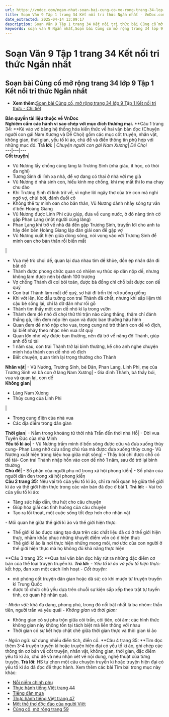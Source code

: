 ```yaml
---
url: https://vndoc.com/ngan-nhat-soan-bai-cung-co-mo-rong-trang-34-lop-9-tap-1-ket-noi-tri-thuc-320102
title: Soạn Văn 9 Tập 1 trang 34 Kết nối tri thức Ngắn nhất - VnDoc.com
date_extracted: 2025-04-14 13:09:17
description: Soạn Văn 9 Tập 1 trang 34 Kết nối tri thức bài Củng cố mở rộng - Ngắn nhất gồm phần trả lời chi tiết, đầy đủ, bám sát các câu hỏi, yêu cầu trong SGK (chỉ có trên VnDoc). Mời các bạn tham khảo.
keywords: soạn văn 9 Ngắn nhất,Soạn bài Củng cố mở rộng trang 34 lớp 9 Tập 1 Kết nối tri thức Ngắn nhất,Soạn bài Củng cố mở rộng lớp 9 trang 34 Tập 1 Ngắn nhất,soạn văn 9 Tập 1 trang 34 Kết nối tri thức Ngắn nhất,Củng cố mở rộng trang 34 lớp 9 Tập 1 Kết nối tri thức,Củng cố mở rộng lớp 9 trang 34 Tập 1 Kết nối tri thức,văn 9,ngữ văn 9,soạn văn 9 kết nối tri thức Ngắn nhất,soạn văn 9 tập 1,giải văn 9,soạn ngữ văn 9,giải ngữ văn 9,giải sgk ngữ văn 9
---
```


# Soạn Văn 9 Tập 1 trang 34 Kết nối tri thức Ngắn nhất
## **Soạn bài Củng cố mở rộng trang 34 lớp 9 Tập 1 Kết nối tri thức Ngắn nhất**
  * **Xem thêm:**[Soạn bài Củng cố, mở rộng trang 34 lớp 9 Tập 1 Kết nối tri thức - Chi tiết](<https://vndoc.com/soan-bai-cung-co-mo-rong-trang-34-lop-9-tap-1-ket-noi-tri-thuc-319093>)

**Bản quyền tài liệu thuộc về VnDoc**   
**Nghiêm cấm các hành vi sao chép với mục đích thương mại.**
**Câu 1 trang 34: **Kẻ vào vở bảng hệ thống hóa kiến thức về hai văn bản đọc \(Chuyện người con gái Nam Xương và Dế Chọi\) gồm các mục cốt truyện, nhân vật, không gian, thời gian, yếu tố kì ảo, chủ đề và điền thông tin phù hợp với những mục đó.
**Trả lời:**
| _Chuyện người con gái Nam Xương_|  _Dế Chọi_  
---|---|---  
**Cốt truyện**| 
  * Vũ Nương lấy chồng cùng làng là Trương Sinh \(nhà giàu, ít học, có thói đa nghi\)
  * Tương Sinh đi lính xa nhà, để vợ đang có thai ở nhà với mẹ già
  * Vũ Nương ở nhà sinh con, hiếu kính mẹ chồng, khi mẹ mất thì lo ma chay chu đáo
  * Khi Trương Sinh đi lính trở về, vì nghe lời ngây thơ của trẻ con mà nghi ngờ vợ, chửi bới, đánh đuổi cô
  * Không thể tự minh oan cho bản thân, Vũ Nương đành nhảy sông tự vẫn ở bến Hoàng Giang
  * Vũ Nương được Linh Phi cứu giúp, đưa về cung nước, ở đó nàng tình cờ gặp Phan Lang \(một người cùng làng\)
  * Phan Lang khi trở về nhà đã đến gặp Trương Sinh, truyền lời cho anh ta hãy đến bến Hoàng Giang lập đàn giải oan để gặp vợ
  * Vũ Nương xuất hiện giữa dòng sông, nói vọng vào với Trương Sinh để minh oan cho bản thân rồi biến mất

| 
  * Vua mê trò chọi dế, quan lại đua nhau tìm dế khỏe, dồn ép nhân dân đi bắt dế
  * Thành được phong chức quan có nhiệm vụ thúc ép dân nộp dế, nhưng không làm được nên bị đánh 100 trượng
  * Vợ chồng Thành đi coi bói toán, được bà đồng chỉ chỗ bắt được con dế quý
  * Con trai Thành làm mất dế quý, sợ hãi đi trốn thì rơi xuống giếng
  * Khi vớt lên, lúc đầu tưởng con trai Thành đã chết, nhưng khi sắp liệm thì cậu bé sống lại, chỉ là đờ đãn như rối gỗ
  * Thành tìm thấy một con dế nhỏ kì lạ trong vườn
  * Thành đem dế nhỏ đi chọi thử thì trận nào cũng thắng, thậm chí đánh thắng gà, liền đem nộp lên quan và được ban thưởng hậu hĩnh
  * Quan đem dế nhỏ nộp cho vua, trong cung nó trở thành con dế vô địch, lại biết nhảy theo nhạc nên vua rất quý
  * Quan lớn nhờ vậy được ban thưởng, nên đã trở về nâng đỡ Thành, giúp anh đỗ tú tài
  * 1 năm sau, con trai Thành trở lại bình thường, kể cho anh nghe chuyện mình hóa thành con dế nhỏ vô địch
  * Biết chuyện, quan tỉnh lại trọng thưởng cho Thành

**Nhân vật**|  \- Vũ Nương, Trương Sinh, bé Đản, Phan Lang, Linh Phi, mẹ của Trương Sinh và bà con ở làng Nam Xương| \- Gia đình Thành, bà thầy bói, vua và quan lại, con dế  
**Không gian**| 
  * Làng Nam Xương
  * Thủy cung của Linh Phi

| 
  * Trong cung điện của nhà vua
  * Các địa điểm trong dân gian

**Thời gian**|  \- Nằm trong khoảng từ thời nhà Trần đến thời nhà Hồ| \- Đời vua Tuyên Đức của nhà Minh  
**Yếu tố kì ảo**|  \- Vũ Nương trầm mình ở bến sông được cứu và đưa xuống thủy cung\- Phan Lang nhờ cứu sống chú rùa mà được đưa xuống thủy cung\- Vũ Nương xuất hiện trong kiệu hoa giữa mặt sông| \- Thầy bói chỉ được chỗ có dế tài\- Con trai Thành nhập hồn vào con dế nhỏ 1 năm, sau đó trở lại bình thường  
**Chủ đề**|  \- Số phận của người phụ nữ trong xã hội phong kiến| \- Số phận của người dân đen trong xã hội phong kiến  
**Câu 2 trang 35:** Nêu vai trò của yếu tố kì ảo, chỉ ra mối quan hệ giữa thế giới kì ảo và thế giới hiện thực trong các văn bản đã đọc ở bài 1.
**Trả lời:**
\- Vai trò của yếu tố kì ảo:
  * Tăng sức hấp dẫn, thu hút cho câu chuyện
  * Giúp hóa giải các tình huống của câu chuyện
  * Tạo ra lối thoát, một cuộc sống tốt đẹp hơn cho nhân vật

\- Mối quan hệ giữa thế giới kì ảo và thế giới hiện thực:
  * Thế giới kì ảo được sáng tạo dựa trên các chất liệu đã có ở thế giới hiện thực, nhằm khắc phục những khuyết điểm vốn có ở hiện thực
  * Thế giới kì ảo là nơi thực hiện những mong mỏi, mơ ước của con người ở thế giới hiện thực mà họ không đủ khả năng thực hiện

**Câu 3 trang 35: **Qua hai văn bản đọc hãy rút ra những đặc điểm cơ bản của thể loại truyện truyền kì.
_**Trả lời:**_
_\- Yếu tố kì ảo và yếu tố hiện thực:_ kết hợp, đan xen một cách linh hoạt
 _\- Cốt truyện:_
  * mô phỏng cốt truyện dân gian hoặc dã sử; có khi mượn từ truyện truyền kì Trung Quốc
  * được tổ chức chủ yếu dựa trên chuỗi sự kiện sắp xếp theo trật tự tuyến tính, có quan hệ nhân quả.

_\- Nhân vật:_ khá đa dạng, phong phú, trong đó nổi bật nhất là ba nhóm: thần tiên, người trần và yêu quái
 _\- Không gian và thời gian:_
  * Không gian có sự pha trộn giữa cõi trần, cõi tiên, cõi âm; các hình thức không gian này không tồn tại tách biệt mà liền thông với nhau
  * Thời gian có sự kết hợp chặt chẽ giữa thời gian thực và thời gian kì ảo

 _\- Ngôn ngữ:_ sử dụng nhiều điển tích, điển cố.
**Câu 4 trang 35: **Tìm đọc thêm 3-4 truyện truyền kì hoặc truyện hiện đại có yếu tố kì ảo, ghi chép các thông tin cơ bản về cốt truyện, nhân vật, không gian, thời gian, đặc điểm yếu tố kì ảo, chủ đề và nêu nhận xét về nội dung, nghệ thuật của từng truyện.
**Trả lời:**
HS tự chọn một câu chuyện truyền kì hoặc truyện hiện đại có yếu tố kì ảo đã đọc để thực hành.
Xem thêm các bài Tìm bài trong mục này khác:
  * [Nỗi niềm chinh phụ](</soan-bai-noi-niem-chinh-phu-lop-9-ngan-nhat-ket-noi-tri-thuc-325278>)
  * [Thực hành tiếng Việt trang 44](</soan-van-9-tap-1-trang-44-ket-noi-tri-thuc-ngan-nhat-325285>)
  * [Tiếng đàn mưa ](</soan-bai-tieng-dan-mua-lop-9-ngan-nhat-ket-noi-tri-thuc-325289>)
  * [Thực hành tiếng Việt trang 47](</soan-van-9-tap-1-trang-47-ket-noi-tri-thuc-ngan-nhat-325293>)
  * [Một thể thơ độc đáo của người Việt](</soan-bai-mot-the-tho-doc-dao-cua-nguoi-viet-lop-9-ngan-nhat-ket-noi-tri-thuc-325301>)
  * [Củng cố, mở rộng trang 59](</soan-van-9-tap-1-trang-59-ket-noi-tri-thuc-ngan-nhat-325303>)

